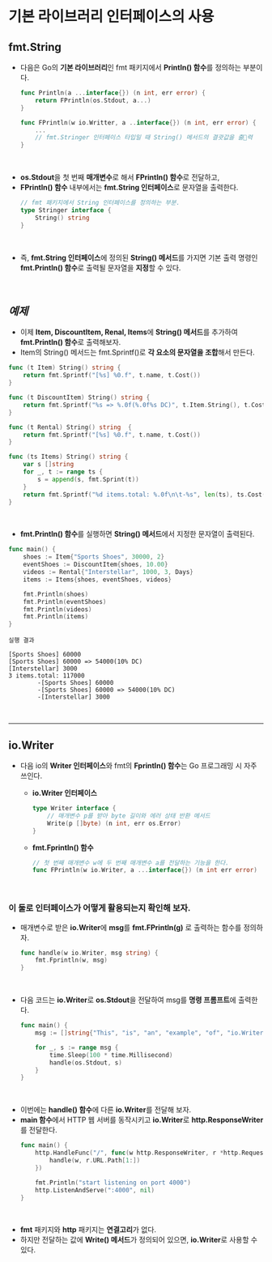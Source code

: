 # **기본 라이브러리 인터페이스의 사용**
## **fmt.String**
- 다음은 Go의 **기본 라이브러리**인 fmt 패키지에서 **Println() 함수**를 정의하는 부분이다.
    ~~~go
    func Println(a ...interface{}) (n int, err error) {
        return FPrintln(os.Stdout, a...)
    }

    func FPrintln(w io.Writter, a ..interface{}) (n int, err error) {
        ...
        // fmt.Stringer 인터페이스 타입일 때 String() 메서드의 결괏값을 출력
    }
    ~~~

<br>

- **os.Stdout**을 첫 번째 **매개변수**로 해서 **FPrintln() 함수**로 전달하고,
- **FPrintln() 함수** 내부에서는 **fmt.String 인터페이스**로 문자열을 출력한다.
    ~~~go
    // fmt 패키지에서 String 인터페이스를 정의하는 부분.
    type Stringer interface {
        String() string
    }
    ~~~

<br>

- 즉, **fmt.String 인터페이스**에 정의된 **String() 메서드**를 가지면 기본 출력 명령인 **fmt.Println() 함수**로 출력될 문자열을 **지정**할 수 있다.

<br>

## *예제*
- 이제 **Item, DiscountItem, Renal, Items**에 **String() 메서드**를 추가하여 **fmt.Println() 함수**로 출력해보자.
- Item의 String() 메서드는 fmt.Sprintf()로 **각 요소의 문자열을 조합**해서 만든다.
~~~go
func (t Item) String() string {
	return fmt.Sprintf("[%s] %0.f", t.name, t.Cost())
}

func (t DiscountItem) String() string {
	return fmt.Sprintf("%s => %.0f(%.0f%s DC)", t.Item.String(), t.Cost(), t.discountRate, "%")
}

func (t Rental) String() string  {
	return fmt.Sprintf("[%s] %0.f", t.name, t.Cost())
}

func (ts Items) String() string {
	var s []string
	for _, t := range ts {
		s = append(s, fmt.Sprint(t))
	}
	return fmt.Sprintf("%d items.total: %.0f\n\t-%s", len(ts), ts.Cost(), strings.Join(s, "\n\t-"))
}
~~~

<br>

- **fmt.Println() 함수**를 실행하면 **String() 메서드**에서 지정한 문자열이 출력된다.
~~~go
func main() {
	shoes := Item{"Sports Shoes", 30000, 2}
	eventShoes := DiscountItem{shoes, 10.00}
	videos := Rental{"Interstellar", 1000, 3, Days}
	items := Items{shoes, eventShoes, videos}

	fmt.Println(shoes)
	fmt.Println(eventShoes)
	fmt.Println(videos)
	fmt.Println(items)
}
~~~
~~~
실행 결과

[Sports Shoes] 60000
[Sports Shoes] 60000 => 54000(10% DC)
[Interstellar] 3000
3 items.total: 117000
        -[Sports Shoes] 60000
        -[Sports Shoes] 60000 => 54000(10% DC)
        -[Interstellar] 3000
~~~

<br>

---
## **io.Writer**
- 다음 io의 **Writer 인터페이스**와 fmt의 **Fprintln() 함수**는 Go 프로그래밍 시 자주 쓰인다.

    - **io.Writer 인터페이스**
        ~~~go
        type Writer interface {
            // 매개변수 p를 받아 byte 길이와 에러 상태 반환 메서드
            Write(p []byte) (n int, err os.Error)
        }
        ~~~

    - **fmt.Fprintln() 함수**
        ~~~go
        // 첫 번째 매개변수 w에 두 번째 매개변수 a를 전달하는 기능을 한다.
        func FPrintln(w io.Writer, a ...interface{}) (n int err error)
        ~~~

        <br>

### **이 둘로 인터페이스가 어떻게 활용되는지 확인해 보자.**
- 매개변수로 받은 **io.Writer**에 **msg**를 **fmt.FPrintln(g)** 로 출력하는 함수를 정의하자.
    ~~~go
    func handle(w io.Writer, msg string) {
        fmt.Fprintln(w, msg)
    }
    ~~~

<br>

- 다음 코드는 **io.Writer**로 **os.Stdout**을 전달하여 msg를 **명령 프롬프트**에 출력한다.
    ~~~go
    func main() {
        msg := []string{"This", "is", "an", "example", "of", "io.Writer"}

        for _, s := range msg {
            time.Sleep(100 * time.Millisecond)
            handle(os.Stdout, s)
        }
    }
    ~~~

<br>

- 이번에는 **handle() 함수**에 다른 **io.Writer**를 전달해 보자.
- **main 함수**에서 HTTP 웹 서버를 동작시키고 **io.Writer**로 **http.ResponseWriter**를 전달한다.
    ~~~go
    func main() {
        http.HandleFunc("/", func(w http.ResponseWriter, r *http.Request) {
            handle(w, r.URL.Path[1:])
        })

        fmt.Println("start listening on port 4000")
        http.ListenAndServe(":4000", nil)
    }
    ~~~

<br>

- **fmt** 패키지와 **http** 패키지는 **연결고리**가 없다.
- 하지만 전달하는 값에 **Write() 메서드**가 정의되어 있으면, **io.Writer**로 사용할 수 있다.

<br>

<!-- ---
## **정리**
- 이러한 특징들 덕분에 **모듈 간 연계**를 쉽게 할 수 있고, **동적**인 느낌으로 프로그래밍을 할 수 있다.
- 인터페이스에 정의된 메소드는 **코드 패턴의 컨벤션**(관습) 역할을 하고, 컨벤션을 따라 하면 다른 모듈과 **쉽게 호환**할 수 있다.
- 따라서 **컴파일러의 컨벤션 보장**을 받으며 **동적 코딩**을 할 수 있다. -->